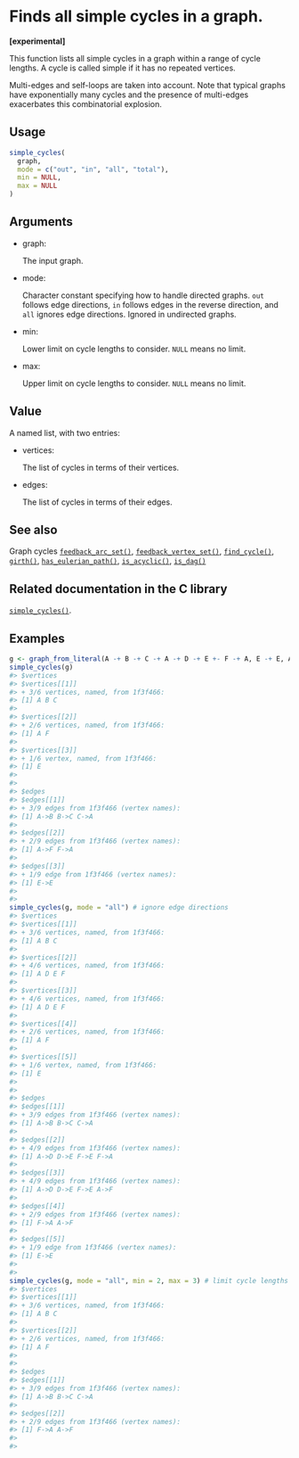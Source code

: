 # Finds all simple cycles in a graph.

**\[experimental\]**

This function lists all simple cycles in a graph within a range of cycle
lengths. A cycle is called simple if it has no repeated vertices.

Multi-edges and self-loops are taken into account. Note that typical
graphs have exponentially many cycles and the presence of multi-edges
exacerbates this combinatorial explosion.

## Usage

``` r
simple_cycles(
  graph,
  mode = c("out", "in", "all", "total"),
  min = NULL,
  max = NULL
)
```

## Arguments

- graph:

  The input graph.

- mode:

  Character constant specifying how to handle directed graphs. `out`
  follows edge directions, `in` follows edges in the reverse direction,
  and `all` ignores edge directions. Ignored in undirected graphs.

- min:

  Lower limit on cycle lengths to consider. `NULL` means no limit.

- max:

  Upper limit on cycle lengths to consider. `NULL` means no limit.

## Value

A named list, with two entries:

- vertices:

  The list of cycles in terms of their vertices.

- edges:

  The list of cycles in terms of their edges.

## See also

Graph cycles
[`feedback_arc_set()`](https://r.igraph.org/reference/feedback_arc_set.md),
[`feedback_vertex_set()`](https://r.igraph.org/reference/feedback_vertex_set.md),
[`find_cycle()`](https://r.igraph.org/reference/find_cycle.md),
[`girth()`](https://r.igraph.org/reference/girth.md),
[`has_eulerian_path()`](https://r.igraph.org/reference/has_eulerian_path.md),
[`is_acyclic()`](https://r.igraph.org/reference/is_acyclic.md),
[`is_dag()`](https://r.igraph.org/reference/is_dag.md)

## Related documentation in the C library

[`simple_cycles()`](https://igraph.org/c/html/latest/igraph-Cycles.html#igraph_simple_cycles).

## Examples

``` r
g <- graph_from_literal(A -+ B -+ C -+ A -+ D -+ E +- F -+ A, E -+ E, A -+ F, simplify = FALSE)
simple_cycles(g)
#> $vertices
#> $vertices[[1]]
#> + 3/6 vertices, named, from 1f3f466:
#> [1] A B C
#> 
#> $vertices[[2]]
#> + 2/6 vertices, named, from 1f3f466:
#> [1] A F
#> 
#> $vertices[[3]]
#> + 1/6 vertex, named, from 1f3f466:
#> [1] E
#> 
#> 
#> $edges
#> $edges[[1]]
#> + 3/9 edges from 1f3f466 (vertex names):
#> [1] A->B B->C C->A
#> 
#> $edges[[2]]
#> + 2/9 edges from 1f3f466 (vertex names):
#> [1] A->F F->A
#> 
#> $edges[[3]]
#> + 1/9 edge from 1f3f466 (vertex names):
#> [1] E->E
#> 
#> 
simple_cycles(g, mode = "all") # ignore edge directions
#> $vertices
#> $vertices[[1]]
#> + 3/6 vertices, named, from 1f3f466:
#> [1] A B C
#> 
#> $vertices[[2]]
#> + 4/6 vertices, named, from 1f3f466:
#> [1] A D E F
#> 
#> $vertices[[3]]
#> + 4/6 vertices, named, from 1f3f466:
#> [1] A D E F
#> 
#> $vertices[[4]]
#> + 2/6 vertices, named, from 1f3f466:
#> [1] A F
#> 
#> $vertices[[5]]
#> + 1/6 vertex, named, from 1f3f466:
#> [1] E
#> 
#> 
#> $edges
#> $edges[[1]]
#> + 3/9 edges from 1f3f466 (vertex names):
#> [1] A->B B->C C->A
#> 
#> $edges[[2]]
#> + 4/9 edges from 1f3f466 (vertex names):
#> [1] A->D D->E F->E F->A
#> 
#> $edges[[3]]
#> + 4/9 edges from 1f3f466 (vertex names):
#> [1] A->D D->E F->E A->F
#> 
#> $edges[[4]]
#> + 2/9 edges from 1f3f466 (vertex names):
#> [1] F->A A->F
#> 
#> $edges[[5]]
#> + 1/9 edge from 1f3f466 (vertex names):
#> [1] E->E
#> 
#> 
simple_cycles(g, mode = "all", min = 2, max = 3) # limit cycle lengths
#> $vertices
#> $vertices[[1]]
#> + 3/6 vertices, named, from 1f3f466:
#> [1] A B C
#> 
#> $vertices[[2]]
#> + 2/6 vertices, named, from 1f3f466:
#> [1] A F
#> 
#> 
#> $edges
#> $edges[[1]]
#> + 3/9 edges from 1f3f466 (vertex names):
#> [1] A->B B->C C->A
#> 
#> $edges[[2]]
#> + 2/9 edges from 1f3f466 (vertex names):
#> [1] F->A A->F
#> 
#> 
```
